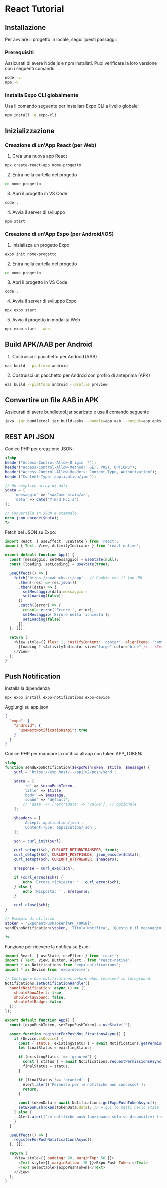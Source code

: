 # React Tutorial

## Installazione

Per avviare il progetto in locale, segui questi passaggi:

### Prerequisiti
Assicurati di avere Node.js e npm installati. Puoi verificare la loro versione con i seguenti comandi:

```bash
node -v
npm -v
```

### Installa Expo CLI globalmente
Usa il comando seguente per installare Expo CLI a livello globale:

```bash
npm install -g expo-cli
```

## Inizializzazione

### Creazione di un'App React (per Web)
1. Crea una nuova app React

```bash
npx create-react-app nome-progetto
```

2. Entra nella cartella del progetto
```bash
cd nome-progetto
```

3. Apri il progetto in VS Code
```bash
code .
```

4. Avvia il server di sviluppo
```bash
npm start
```

### Creazione di un'App Expo (per Android/iOS)
1. Inizializza un progetto Expo

```bash
expo init nome-progetto
```

2. Entra nella cartella del progetto
```bash
cd nome-progetto
```

3. Apri il progetto in VS Code
```bash
code .
```

4. Avvia il server di sviluppo Expo
```bash
npx expo start
```

5. Avvia il progetto in modalità Web
```bash
npx expo start --web
```

## Build APK/AAB per Android
1. Costruisci il pacchetto per Android (AAB)

```bash
eas build --platform android
```

2. Costruisci un pacchetto per Android con profilo di anteprima (APK)
```bash
eas build --platform android --profile preview
```

## Convertire un file AAB in APK
Assicurati di avere bundletool.jar scaricato e usa il comando seguente
```bash
java -jar bundletool.jar build-apks --bundle=app.aab --output=app.apks --mode=universal
```

## REST API JSON
Codice PHP per creazione JSON:

```php
<?php
header("Access-Control-Allow-Origin: *");
header("Access-Control-Allow-Methods: GET, POST, OPTIONS");
header("Access-Control-Allow-Headers: Content-Type, Authorization");
header("Content-Type: application/json");

// Un semplice array di dati
$data = [
    'messaggio' => '<a>Come stai</a>',
    'data' => date('Y-m-d H:i:s')
];

// Convertilo in JSON e stampalo
echo json_encode($data);
?>
```

Fetch del JSON su Expo:

```js
import React, { useEffect, useState } from 'react';
import { Text, View, ActivityIndicator } from 'react-native';

export default function App() {
  const [messaggio, setMessaggio] = useState(null);
  const [loading, setLoading] = useState(true);

  useEffect(() => {
    fetch('https://avabucks.it/app')  // Cambia con il tuo URL
      .then((res) => res.json())
      .then((data) => {
        setMessaggio(data.messaggio);
        setLoading(false);
      })
      .catch((error) => {
        console.error('Errore:', error);
        setMessaggio('Errore nella richiesta');
        setLoading(false);
      });
  }, []);

  return (
    <View style={{ flex: 1, justifyContent: 'center', alignItems: 'center' }}>
      {loading ? <ActivityIndicator size="large" color="blue" /> : <Text>{messaggio}</Text>}
    </View>
  );
}
```

## Push Notification
Installa la dipendenza

```bash
npx expo install expo-notifications expo-device
```

Aggiungi su app.json

```json
{
  "expo": {
    "android": {
      "useNextNotificationsApi": true
    }
  }
}
```

Codice PHP per mandare la notifica all app con token APP_TOKEN:

```php
<?php
function sendExpoNotification($expoPushToken, $title, $message) {
    $url = 'https://exp.host/--/api/v2/push/send';

    $data = [
        'to' => $expoPushToken,
        'title' => $title,
        'body' => $message,
        'sound' => 'default',
        // 'data' => ['extraData' => 'value'], // opzionale
    ];

    $headers = [
        'Accept: application/json',
        'Content-Type: application/json',
    ];

    $ch = curl_init($url);

    curl_setopt($ch, CURLOPT_RETURNTRANSFER, true);
    curl_setopt($ch, CURLOPT_POSTFIELDS, json_encode($data));
    curl_setopt($ch, CURLOPT_HTTPHEADER, $headers);

    $response = curl_exec($ch);

    if (curl_errno($ch)) {
        echo 'Errore richiesta: ' . curl_error($ch);
    } else {
        echo 'Risposta: ' . $response;
    }

    curl_close($ch);
}

// Esempio di utilizzo
$token = 'ExponentPushToken[APP_TOKEN]';
sendExpoNotification($token, 'Titolo Notifica', 'Questo è il messaggio!');

?>
```

Funzione per ricevere la notifica su Expo:

```js
import React, { useState, useEffect } from 'react';
import { Text, View, Button, Alert } from 'react-native';
import * as Notifications from 'expo-notifications';
import * as Device from 'expo-device';

// Configure how notifications behave when received in foreground
Notifications.setNotificationHandler({
  handleNotification: async () => ({
    shouldShowAlert: true,
    shouldPlaySound: false,
    shouldSetBadge: false,
  }),
});

export default function App() {
  const [expoPushToken, setExpoPushToken] = useState('');

  async function registerForPushNotificationsAsync() {
    if (Device.isDevice) {
      const { status: existingStatus } = await Notifications.getPermissionsAsync();
      let finalStatus = existingStatus;

      if (existingStatus !== 'granted') {
        const { status } = await Notifications.requestPermissionsAsync();
        finalStatus = status;
      }

      if (finalStatus !== 'granted') {
        Alert.alert('Permesso per le notifiche non concesso!');
        return;
      }

      const tokenData = await Notifications.getExpoPushTokenAsync();
      setExpoPushToken(tokenData.data); // ⬅️ qui lo metti nello state
    } else {
      Alert.alert('Le notifiche push funzionano solo su dispositivi fisici');
    }
  }

  useEffect(() => {
    registerForPushNotificationsAsync();
  }, []);

  return (
    <View style={{ padding: 20, marginTop: 50 }}>
      <Text style={{ marginBottom: 20 }}>Expo Push Token:</Text>
      <Text selectable>{expoPushToken}</Text>
    </View>
  );
}
```
